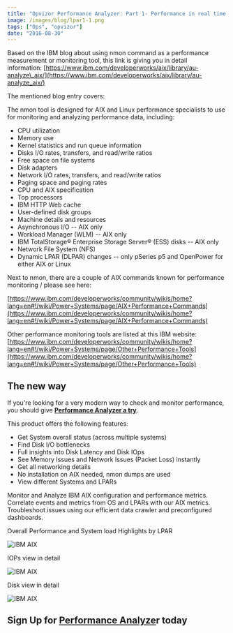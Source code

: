 ```yaml
---
title: "Opvizor Performance Analyzer: Part 1- Performance in real time for IBM AIX"
image: /images/blog/lpar1-1.png
tags: ["Ops", "opvizor"]
date: "2016-08-30"
---
```


Based on the IBM blog about using nmon command as a performance measurement or monitoring tool, this link is giving you in detail information: [https://www.ibm.com/developerworks/aix/library/au-analyze\_aix/](https://www.ibm.com/developerworks/aix/library/au-analyze_aix/)

The mentioned blog entry covers:

The nmon tool is designed for AIX and Linux performance specialists to use for monitoring and analyzing performance data, including:

- CPU utilization
- Memory use
- Kernel statistics and run queue information
- Disks I/O rates, transfers, and read/write ratios
- Free space on file systems
- Disk adapters
- Network I/O rates, transfers, and read/write ratios
- Paging space and paging rates
- CPU and AIX specification
- Top processors
- IBM HTTP Web cache
- User-defined disk groups
- Machine details and resources
- Asynchronous I/O -- AIX only
- Workload Manager (WLM) -- AIX only
- IBM TotalStorage® Enterprise Storage Server® (ESS) disks -- AIX only
- Network File System (NFS)
- Dynamic LPAR (DLPAR) changes -- only pSeries p5 and OpenPower for either AIX or Linux

Next to nmon, there are a couple of AIX commands known for performance monitoring / please see here:

[https://www.ibm.com/developerworks/community/wikis/home?lang=en#!/wiki/Power+Systems/page/AIX+Performance+Commands](https://www.ibm.com/developerworks/community/wikis/home?lang=en#!/wiki/Power+Systems/page/AIX+Performance+Commands)

Other performance monitoring tools are listed at this IBM website: [https://www.ibm.com/developerworks/community/wikis/home?lang=en#!/wiki/Power+Systems/page/Other+Performance+Tools](https://www.ibm.com/developerworks/community/wikis/home?lang=en#!/wiki/Power+Systems/page/Other+Performance+Tools)

## The new way

If you're looking for a very modern way to check and monitor performance, you should give [**Performance Analyzer a try**](http://try.opvizor.com/perfanalyzer/). 

This product offers the following features:

- Get System overall status (across multiple systems)
- Find Disk I/O bottlenecks
- Full insights into Disk Latency and Disk IOps
- See Memory Issues and Network Issues (Packet Loss) instantly
- Get all networking details
- No installation on AIX needed, nmon dumps are used
- View different Systems and LPARs

Monitor and Analyze IBM AIX configuration and performance metrics. Correlate events and metrics from OS and LPARs with our AIX metrics. Troubleshoot issues using our efficient data crawler and preconfigured dashboards.

Overall Performance and System load Highlights by LPAR

![IBM AIX](/images/blog/lpar1-1.png)

IOPs view in detail

![IBM AIX](/images/blog/lpar2-1.png)

Disk view in detail

![IBM AIX](/images/blog/ibm_aix_2-1.png)

## **Sign Up for [Performance Analyze](http://try.opvizor.com/perfanalyzer/)r today**

